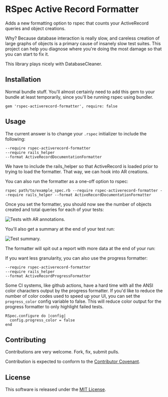 RSpec Active Record Formatter
=============

Adds a new formatting option to rspec that counts your ActiveRecord queries
and object creations.

Why? Because database interaction is really slow, and careless creation of large
graphs of objects is a primary cause of insanely slow test suites. This project
can help you diagnose where you're doing the most damage so that you can
start to fix it.

This library plays nicely with DatabaseCleaner.

Installation
------------

Normal bundle stuff. You'll almost certainly need to add this gem to your
bundle at least temporarily, since you'll be running rspec using bundler.

    gem 'rspec-activerecord-formatter', require: false


Usage
------------

The current answer is to change your `.rspec` initializer to include the following:

    --require rspec-activerecord-formatter
    --require rails_helper
    --format ActiveRecordDocumentationFormatter

We have to include the rails_helper so that ActiveRecord is loaded prior to trying to load the
formatter. That way, we can hook into AR creations.

You can also run the formatter as a one-off option to rspec:

    rspec path/to/example_spec.rb --require rspec-activerecord-formatter --require rails_helper --format ActiveRecordDocumentationFormatter

Once you set the formatter, you should now see the number of objects created and total queries
for each of your tests:

![Tests with AR annotations.](https://github.com/jmmastey/rspec-activerecord-formatter/raw/master/doc/images/demo_2.png "Tests with AR annotations.")

You'll also get a summary at the end of your test run:

![Test summary.](https://github.com/jmmastey/rspec-activerecord-formatter/raw/master/doc/images/demo_1.png "Test summary.")

The formatter will spit out a report with more data at the end of your run:


If you want less granularity, you can also use the progress formatter:

    --require rspec-activerecord-formatter
    --require rails_helper
    --format ActiveRecordProgressFormatter

Some CI systems, like github actions, have a hard time with all the ANSI color characters output by the progress formatter. If you'd
like to reduce the number of color codes used to speed up your UI, you can set the `progress_color` config variable to false. This
will reduce color output for the progress formatter to only highlight failed tests.

```
RSpec.configure do |config|
  config.progress_color = false
end
```

Contributing
------------

Contributions are very welcome. Fork, fix, submit pulls.

Contribution is expected to conform to the [Contributor Covenant](https://github.com/jmmastey/rspec-activerecord-formatter/blob/master/CODE_OF_CONDUCT.md).

License
------------

This software is released under the [MIT License](https://github.com/jmmastey/rspec-activerecord-formatter/blob/master/MIT-LICENSE).
